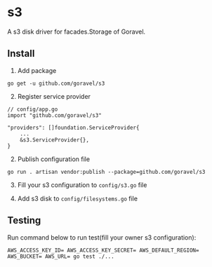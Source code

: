 # s3

A s3 disk driver for facades.Storage of Goravel.

## Install

1. Add package

```
go get -u github.com/goravel/s3
```

2. Register service provider

```
// config/app.go
import "github.com/goravel/s3"

"providers": []foundation.ServiceProvider{
    ...
    &s3.ServiceProvider{},
}
```

2. Publish configuration file

```
go run . artisan vendor:publish --package=github.com/goravel/s3
```

3. Fill your s3 configuration to `config/s3.go` file

4. Add s3 disk to `config/filesystems.go` file

## Testing

Run command below to run test(fill your owner s3 configuration):

```
AWS_ACCESS_KEY_ID= AWS_ACCESS_KEY_SECRET= AWS_DEFAULT_REGION= AWS_BUCKET= AWS_URL= go test ./...
```
